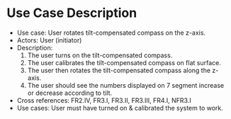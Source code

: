 # Use Case Description
- Use case: User rotates tilt-compensated compass on the z-axis.
- Actors: User (initiator)
- Description: 
	1. The user turns on the tilt-compensated compass.
	2. The user calibrates the tilt-compensated compass on flat surface.
	3. The user then rotates the tilt-compensated compass along the z-axis.
	4. The user should see the numbers displayed on 7 segment increase or decrease according to 	tilt.
- Cross references: FR2.IV, FR3.I, FR3.II, FR3.III, FR4.I, NFR3.I
- Use cases: User must have turned on & calibrated the system to work. 
